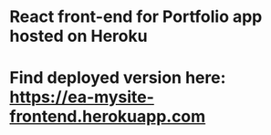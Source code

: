 # React front-end for Portfolio app hosted on Heroku
# Find deployed version here: https://ea-mysite-frontend.herokuapp.com

